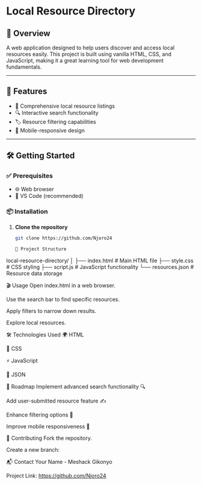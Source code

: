 # Local Resource Directory

## 📖 Overview
A web application designed to help users discover and access local resources easily. This project is built using vanilla HTML, CSS, and JavaScript, making it a great learning tool for web development fundamentals.

---

## 🚀 Features
- 📌 Comprehensive local resource listings
- 🔍 Interactive search functionality
- 🏷️ Resource filtering capabilities
- 📱 Mobile-responsive design

---

## 🛠️ Getting Started

### ✅ Prerequisites
- 🌐 Web browser
- 📝 VS Code (recommended)

### 📦 Installation

1. **Clone the repository**
   ```sh
   git clone https://github.com/Njoro24

   📁 Project Structure
local-resource-directory/
│
├── index.html        # Main HTML file
├── style.css        # CSS styling
├── script.js         # JavaScript functionality
└── resources.json    # Resource data storage

🎬 Usage
Open index.html in a web browser.

Use the search bar to find specific resources.

Apply filters to narrow down results.

Explore local resources.

🛠️ Technologies Used
🌍 HTML

🎨 CSS

⚡ JavaScript

📜 JSON

🔮 Roadmap
 Implement advanced search functionality 🔍

 Add user-submitted resource feature ✍️

 Enhance filtering options 🎯

 Improve mobile responsiveness 📱

🤝 Contributing
Fork the repository.

Create a new branch:

📬 Contact
Your Name - Meshack Gikonyo

Project Link: https://github.com/Njoro24
